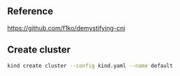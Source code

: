 ## Reference
https://github.com/f1ko/demystifying-cni

## Create cluster
```bash
kind create cluster --config kind.yaml --name default
```